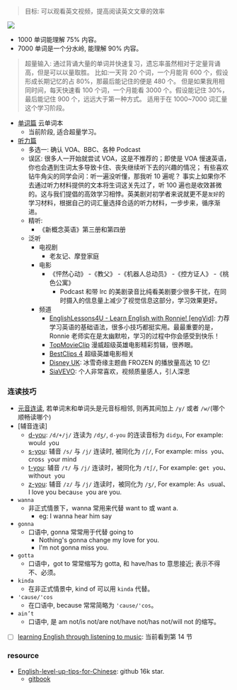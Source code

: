 <!--
abbrlink: 2rqkvb3y
-->

> 目标: 可以观看英文视频，提高阅读英文文章的效率

![](http://with.muyunyun.cn/02b02b787e23b6233d63a2fbf798d1a0.jpg)

* 1000 单词能理解 75% 内容。
* 7000 单词是一个分水岭, 能理解 90% 内容。

> 超量输入: 通过背诵大量的单词并快速复习，遗忘率虽然相对于定量背诵高，但是可以以量取胜。 比如:一天背 20 个词，一个月能背 600 个，假设形成长期记忆的占 80%，那最后能记住的便是 480 个。 但是如果我用相同时间，每天快速看 100 个词，一个月能看 3000 个。假设能记住 30%，最后能记住 900 个，远远大于第一种方式。 适用于在 1000~7000 词汇量这个学习阶段。

* [单词篇](https://byoungd.gitbook.io/english-level-up-tips/part-i/2-vocabulary) 云单词本
  * 当前阶段, 适合超量学习。
* [听力篇](https://byoungd.gitbook.io/english-level-up-tips/part-i/3-listening)
  * 多选一: 确认 VOA、BBC、各种 Podcast
  * 误区: 很多人一开始就尝试 VOA，这是不推荐的；即使是 VOA 慢速英语，你也会遇到生词太多导致卡住、丧失继续听下去的兴趣的情况； 有些喜欢钻牛角尖的同学会问：听一遍没听懂，那我听 10 遍呢？ 事实上如果你不去通过听力材料提供的文本将生词这关先过了，听 100 遍也是收效甚微的。这与我们提倡的高效学习相悖。英美剧对初学者来说就更不是`友好`的学习材料，根据自己的词汇量选择合适的听力材料，一步步来，循序渐进。
  * 精听:
    * 《新概念英语》第三册和第四册
  * 泛听
    * 电视剧
      * 老友记、摩登家庭
    * 电影
      * 《怦然心动》 -《教父》 -《机器人总动员》 -《控方证人》 -《桃色公寓》
        * Podcast 和带 lrc 的美剧录音比纯看美剧要少很多干扰，在同时摄入的信息量上减少了视觉信息这部分，学习效果更好。
    * 频道
      * [EnglishLessons4U - Learn English with Ronnie! [engVid]](https://www.youtube.com/c/engvidRonnie/videos): 力荐 学习英语的基础语法，很多小技巧都挺实用。最最重要的是，Ronnie 老师实在是太幽默啦，学习的过程中你会感受到快乐！
      * [TopMovieClip](https://www.youtube.com/channel/UClVbhSLxwws-KSsPKz135bw) 漫威超级英雄电影精彩剪辑，很养眼。
      * [BestClips 4](https://www.youtube.com/channel/UC8BQGqcCSFq6RC9feEGUGFA) 超级英雄电影相关
      * [Disney UK](https://www.youtube.com/channel/UCQphRgAhj5UxktrQNP3WF5g): 冰雪奇缘主题曲 FROZEN 的播放量高达 10 亿!
      * [SiaVEVO](https://www.youtube.com/channel/UCmKdSrwf1e8coqAzUsrVHZw): 个人非常喜欢，视频质量感人，引人深思

### 连读技巧

* [元音连读](https://mp.weixin.qq.com/s?__biz=MzI5ODE3NDQ0OQ==&mid=100000160&idx=1&sn=c7247b9fadb68c91d6338200d13c08d3&scene=19#wechat_redirect), 若单词末和单词头是元音标相邻, 则再其间加上 `/y/` 或者 `/w/`(哪个顺畅读哪个)
* [辅音连读]
  * [d-you](https://mp.weixin.qq.com/s?__biz=MzI5ODE3NDQ0OQ==&mid=100000166&idx=1&sn=69662dcba92ff228c790eea0f70c591d&scene=19#wechat_redirect): `/d/+/j/` 连读为 `/dʒ/`, `d-you` 的连读音标为 `didʒu`, For example: woul`d y`ou
  * [s-you](https://mp.weixin.qq.com/s?__biz=MzI5ODE3NDQ0OQ==&mid=100000175&idx=1&sn=ae7480dc72f5f44d60dab9d2ac73de6b&scene=19#wechat_redirect): 辅音 `/s/` 与 `/j/` 连读时, 被同化为 `/∫/`, For example: mis`s y`ou、cros`s y`our mind
  * [t-you](https://mp.weixin.qq.com/s?__biz=MzI5ODE3NDQ0OQ==&mid=100000252&idx=1&sn=073056ac9cf5880748031cc6b797a53d&scene=19#wechat_redirect): 辅音 `/t/` 与 `/j/` 连读时，被同化为 `/t∫/`, For example: ge`t y`ou、withou`t y`ou
  * [z-you](https://mp.weixin.qq.com/s?__biz=MzI5ODE3NDQ0OQ==&mid=100000271&idx=1&sn=af737ffae12ad46bc522acd38d3d258e&scene=19#wechat_redirect): 辅音 `/z/` 与 `/j/` 连读时，被同化为 `/ʒ/`, For example: A`s u`sual、I love you becau`se y`ou are you.
* `wanna`
  * 非正式情景下，wanna 常用来代替 want to 或 want a.
    * eg: I wanna hear him say
* `gonna`
  * 口语中, gonna 常常用于代替 going to
    * Nothing's gonna change my love for you.
    * I'm not gonna miss you.
* `gotta`
  * 口语中，got to 常常缩写为 gotta, 和 have/has to 意思接近; 表示不得不、必须。
* `kinda`
  * 在非正式情景中, kind of 可以用 `kinda` 代替。
* `'cause/'cos`
  * 在口语中, because 常常简略为 `'cause/'cos`。
* `ain’t`
  * 口语中, 是 am not/is not/are not/have not/has not/will not 的缩写。

- [ ] [learning English through listening to music](http://mp.weixin.qq.com/mp/homepage?__biz=MzI5ODE3NDQ0OQ==&hid=2&sn=9b6dd88b8303196473c2a6c28b995c42&scene=25#wechat_redirect): 当前看到第 14 节

### resource

- [English-level-up-tips-for-Chinese](https://github.com/byoungd/English-level-up-tips-for-Chinese): github 16k star.
  - [gitbook](https://byoungd.gitbook.io/english-level-up-tips/)
